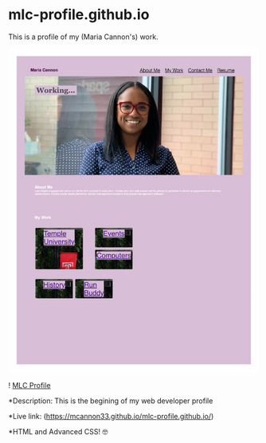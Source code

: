 # mlc-profile.github.io
This is a profile of my (Maria Cannon's) work. 

![MLC Profile](mlcimages/screencapture1.jpg)

! [MLC Profile](mlcimages/screencapture2.jpg)

*Description: This is the begining of my web developer profile 

*Live link: (https://mcannon33.github.io/mlc-profile.github.io/)

*HTML and Advanced CSS! :nerd_face:

